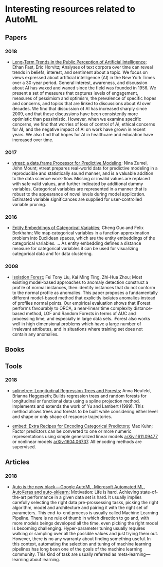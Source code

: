 # Interesting resources related to AutoML

## Papers

### 2018

* [Long-Term Trends in the Public Perception of Artificial Intelligence](https://arxiv.org/abs/1609.04904); Ethan Fast, Eric Horvitz; Analyses of text corpora over time can reveal trends in beliefs, interest, and sentiment about a topic. We focus on views expressed about artificial intelligence (AI) in the New York Times over a 30-year period. General interest, awareness, and discussion about AI has waxed and waned since the field was founded in 1956. We present a set of measures that captures levels of engagement, measures of pessimism and optimism, the prevalence of specific hopes and concerns, and topics that are linked to discussions about AI over decades. We find that discussion of AI has increased sharply since 2009, and that these discussions have been consistently more optimistic than pessimistic. However, when we examine specific concerns, we find that worries of loss of control of AI, ethical concerns for AI, and the negative impact of AI on work have grown in recent years. We also find that hopes for AI in healthcare and education have increased over time.

### 2017

* [vtreat: a data.frame Processor for Predictive Modeling](https://arxiv.org/pdf/1611.09477.pdf); Nina Zumel, John Mount; vtreat prepares real-world data for predictive modeling in a reproducible and statistically sound manner, and is a valuable addition to the data science work-flow. Missing or invalid values are replaced with safe valid values, and further indicated by additional dummy variables. Categorical variables are represented in a manner that is robust to the appearance of novel levels during model application. Estimated variable significances are supplied for user-controlled variable pruning.

### 2016

* [Entity Embeddings of Categorical Variables](https://arxiv.org/pdf/1604.06737.pdf); Cheng Guo and Felix Berkhahn; We map categorical variables in a function approximation problem into Euclidean spaces, which are the entity embeddings of the categorical variables. ... As entity embedding defines a distance measure for categorical variables it can be used for visualizing categorical data and for data clustering.

### 2008 

* [Isolation Forest](https://cs.nju.edu.cn/zhouzh/zhouzh.files/publication/icdm08b.pdf); Fei Tony Liu, Kai Ming Ting, Zhi-Hua Zhou; Most existing model-based approaches to anomaly detection construct a profile of normal instances, then identify instances that do not conform to the normal profile as anomalies. This paper proposes a fundamentally different model-based method that explicitly isolates anomalies instead of profiles normal points. Our empirical evaluation shows that iForest performs favourably to ORCA, a near-linear time complexity distance-based method, LOF and Random Forests in terms of AUC and processing time, and especially in large data sets. iForest also works well in high dimensional problems which have a large number of irrelevant attributes, and in situations where training set does not contain any anomalies.

## Books



## Tools

### 2018

* [splinetree: Longitudinal Regression Trees and Forests](https://cran.r-project.org/web/packages/splinetree/index.html); Anna Neufeld, Brianna Heggeseth; Builds regression trees and random forests for longitudinal or functional data using a spline projection method. Implements and extends the work of Yu and Lambert (1999). This method allows trees and forests to be built while considering either level and shape or only shape of response trajectories.

* [embed: Extra Recipes for Encoding Categorical Predictors](https://cran.r-project.org/web/packages/embed/index.html); 	Max Kuhn; Factor predictors can be converted to one or more numeric representations using simple generalized linear models <arXiv:1611.09477> or nonlinear models <arXiv:1604.06737>. All encoding methods are supervised.

## Articles

### 2018

* [Auto is the new black — Google AutoML, Microsoft Automated ML, AutoKeras and auto-sklearn](https://medium.com/@santiagof/auto-is-the-new-black-google-automl-microsoft-automated-ml-autokeras-and-auto-sklearn-80d1d3c3005c); Motivation: Life is hard. Achieving state-of-the-art performance in a given data set is hard. It usually implies carefully selecting the right data pre-prossessing tasks, picking the right algorithm, model and architecture and pairing it with the right set of parameters. This end-to-end process is usually called Machine Learning Pipeline. There is no rule of thumb in which direction to go and, with more models beings developed all the time, even picking the right model is becoming challenging. Hyper-parameter tuning usually requires walking or sampling over all the possible values and just trying them out. However, there is no any warranty about finding something useful. In this context, automating the selection and tuning of machine learning pipelines has long been one of the goals of the machine learning community. This kind of task are usually referred as meta-learning — learning about learning.
